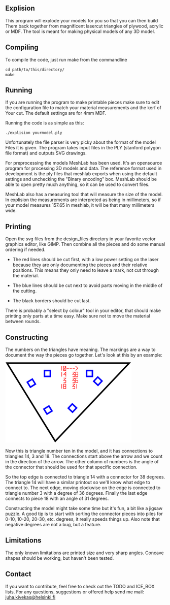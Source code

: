 Explision
---------

This program will explode your models for you so that you can then build
Them back together from magnificent lasercut triangles of plywood, acrylic or
MDF. The tool is meant for making physical models of any 3D model.

Compiling
---------

To compile the code, just run make from the commandline

	cd path/to/this/directory/
	make

Running
-------

If you are running the program to make printable pieces make sure to edit
the configuration file to match your material measurements and the kerf of
Your cut. The default settings are for 4mm MDF.

Running the code is as simple as this:

	./explision yourmodel.ply

Unfortunately the file parser is very picky about the format of the model
Files it is given. The program takes input files in the PLY (stanford
polygon file format) and outputs SVG drawings.

For preprocessing the models MeshLab has been used. It's an opensource
program for processing 3D models and data. The reference format used in
development is the ply files that meshlab exports when using the default
settings and unchecking the "Binary encoding" box. MeshLab should be able to
open pretty much anything, so it can be used to convert files.

MeshLab also has a measuring tool that will measure the size of the model.
In explision the measurements are interpreted as being in millimeters, so if
your model measures 157.65 in meshlab, it will be that many millimeters wide.

Printing
--------

Open the svg files from the design_files directory in your favorite vector
graphics editor, like GIMP. Then combine all the pieces and do some manual
ordering if needed.

- The red lines should be cut first, with a low power setting on the laser
because they are only documenting the pieces and their relative positions.
This means they only need to leave a mark, not cut through the material.

- The blue lines should be cut next to avoid parts moving in the middle of the
cutting.

- The black borders should be cut last.

There is probably a "select by colour" tool in your editor, that should make
printing only parts at a time easy. Make sure not to move the material between
rounds.

Constructing
------------

The numbers on the triangles have meaning. The markings are a way to document
the way the pieces go together. Let's look at this by an example:

![Example of a triangle](./doc/example_trianlge.png)

Now this is triangle number ten in the model, and it has connections to
triangles 14, 3 and 18. The connections start above the arrow and we count in
the direction of the arrow. The other column of numbers is the angle of the
connector that should be used for that specific connection.

So the top edge is connected to triangle 14 with a connector for 38 degrees. The
triangle 14 will have a similar printout so we'll know what edge to connect to.
The next edge, moving clockwise on the edge is connected to triangle number 3
with a degree of 36 degrees. Finally the last edge connects to piece 18 with an
angle of 31 degrees.

Constructing the model might take some time but it's fun, a bit like a jigsaw
puzzle. A good tip is to start with sorting the connector pieces into piles for
0-10, 10-20, 20-30, etc. degrees, it really speeds things up. Also note that
negative degrees are not a bug, but a feature.

Limitations
-----------
The only known limitations are printed size and very sharp angles. Concave 
shapes should be working, but haven't been tested.

Contact
-------

If you want to contribute, feel free to check out the TODO and ICE_BOX lists.
For any questions, suggestions or offered help send me mail:
juha.kivekas@helsinki.fi
